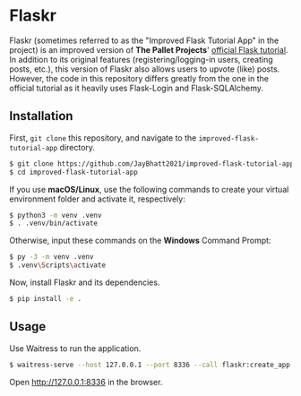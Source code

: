 # Flaskr

Flaskr (sometimes referred to as the "Improved Flask Tutorial App" in the project) is an improved version of
**The Pallet Projects**' [official Flask tutorial](https://github.com/pallets/flask/tree/2.2.4/examples/tutorial). In
addition to its original features (registering/logging-in users, creating posts, etc.), this version of Flaskr also
allows users to upvote (like) posts. However, the code in this repository differs greatly from the one in the official
tutorial as it heavily uses Flask-Login and Flask-SQLAlchemy.

## Installation

First, `git clone` this repository, and navigate to the `improved-flask-tutorial-app` directory.

```bash
$ git clone https://github.com/JayBhatt2021/improved-flask-tutorial-app.git
$ cd improved-flask-tutorial-app
```

If you use **macOS/Linux**, use the following commands to create your virtual environment folder and activate it,
respectively:

```bash
$ python3 -m venv .venv
$ . .venv/bin/activate
```

Otherwise, input these commands on the **Windows** Command Prompt:

```bash
$ py -3 -m venv .venv
$ .venv\Scripts\activate
```

Now, install Flaskr and its dependencies.

```bash
$ pip install -e .
```

## Usage

Use Waitress to run the application.

```bash
$ waitress-serve --host 127.0.0.1 --port 8336 --call flaskr:create_app
```

Open http://127.0.0.1:8336 in the browser.
